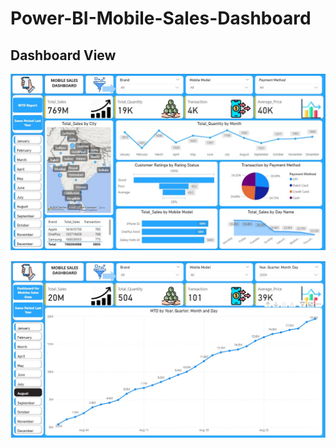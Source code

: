 # Power-BI-Mobile-Sales-Dashboard

## Dashboard View
![image alt](https://github.com/DilrukshiManjula07/Power-BI-Mobile-Sales-Dashboard/blob/5282e0b53047c07373a04dda3ee973b3791e11df/Dashboard1.jpg)


![image_alt](https://github.com/DilrukshiManjula07/Power-BI-Mobile-Sales-Dashboard/blob/5aaa7c729635bb63df1c28353291d55960655207/Dashboard2.jpg)

